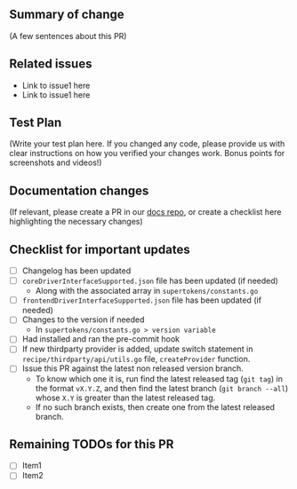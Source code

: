## Summary of change

(A few sentences about this PR)

## Related issues

-   Link to issue1 here
-   Link to issue1 here

## Test Plan

(Write your test plan here. If you changed any code, please provide us with clear instructions on how you verified your changes work. Bonus points for screenshots and videos!)

## Documentation changes

(If relevant, please create a PR in our [docs repo](https://github.com/supertokens/docs), or create a checklist here highlighting the necessary changes)

## Checklist for important updates

-   [ ] Changelog has been updated
-   [ ] `coreDriverInterfaceSupported.json` file has been updated (if needed)
    -   Along with the associated array in `supertokens/constants.go`
-   [ ] `frontendDriverInterfaceSupported.json` file has been updated (if needed)
-   [ ] Changes to the version if needed
    -   In `supertokens/constants.go > version variable`
-   [ ] Had installed and ran the pre-commit hook
-   [ ] If new thirdparty provider is added, update switch statement in `recipe/thirdparty/api/utils.go` file, `createProvider` function.
-   [ ] Issue this PR against the latest non released version branch.
    -   To know which one it is, run find the latest released tag (`git tag`) in the format `vX.Y.Z`, and then find the latest branch (`git branch --all`) whose `X.Y` is greater than the latest released tag.
    -   If no such branch exists, then create one from the latest released branch.

## Remaining TODOs for this PR

-   [ ] Item1
-   [ ] Item2
